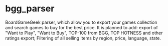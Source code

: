 # bgg_parser
BoardGameGeek parser, which allow you to export your games collection and search games to buy for the best price. It is planned to add: export of "Want to Play", "Want to Buy", TOP-100 from BGG, TOP HOTNESS and other ratings export; Filtering of all selling items by region, price, language, state.
